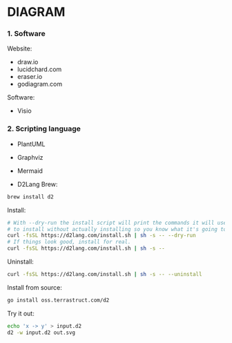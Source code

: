 # DIAGRAM 

### 1. Software
Website:
* draw.io
* lucidchard.com
* eraser.io
* godiagram.com

Software:
* Visio

### 2. Scripting language
* PlantUML
* Graphviz
* Mermaid

* D2Lang
Brew:
```bash
brew install d2
```
Install:
```bash
# With --dry-run the install script will print the commands it will use
# to install without actually installing so you know what it's going to do.
curl -fsSL https://d2lang.com/install.sh | sh -s -- --dry-run
# If things look good, install for real.
curl -fsSL https://d2lang.com/install.sh | sh -s --
```
Uninstall:
```bash
curl -fsSL https://d2lang.com/install.sh | sh -s -- --uninstall
```
Install from source:
```bash
go install oss.terrastruct.com/d2
```
Try it out:
```bash
echo 'x -> y' > input.d2
d2 -w input.d2 out.svg
```
